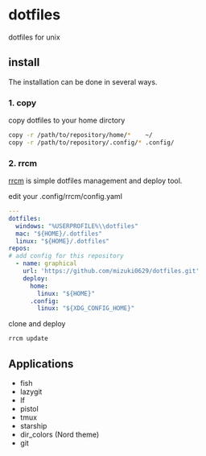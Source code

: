 # dotfiles
dotfiles for unix

## install
The installation can be done in several ways.

### 1. copy
copy dotfiles to your home dirctory
```sh
copy -r /path/to/repository/home/*    ~/
copy -r /path/to/repository/.config/* .config/
```

### 2. rrcm
[rrcm](https://github.com/mizuki0629/rrcm) is simple dotfiles management and deploy tool.

edit your .config/rrcm/config.yaml
```yaml
---
dotfiles:
  windows: "%USERPROFILE%\\dotfiles"
  mac: "${HOME}/.dotfiles"
  linux: "${HOME}/.dotfiles"
repos:
# add config for this repository
  - name: graphical
    url: 'https://github.com/mizuki0629/dotfiles.git'
    deploy:
      home:
        linux: "${HOME}"
      .config:
        linux: "${XDG_CONFIG_HOME}"
```

clone and deploy
```sh
rrcm update
```

## Applications
- fish
- lazygit
- lf
- pistol
- tmux
- starship
- dir_colors (Nord theme)
- git

